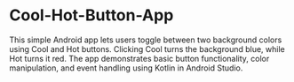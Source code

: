 # Cool-Hot-Button-App
This simple Android app lets users toggle between two background colors using Cool and Hot buttons. Clicking Cool turns the background blue, while Hot turns it red. The app demonstrates basic button functionality, color manipulation, and event handling using Kotlin in Android Studio.
